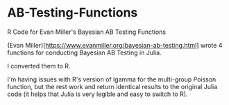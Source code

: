 # AB-Testing-Functions
R Code for Evan Miller's Bayesian AB Testing Functions

(Evan Miller)[https://www.evanmiller.org/bayesian-ab-testing.html] wrote 4 functions for conducting Bayesian AB Testing in Julia. 

I converted them to R.

I'm having issues with R's version of lgamma for the multi-group Poisson function, but the rest work and return identical results to the original Julia code (it helps that Julia is very legible and easy to switch to R).
